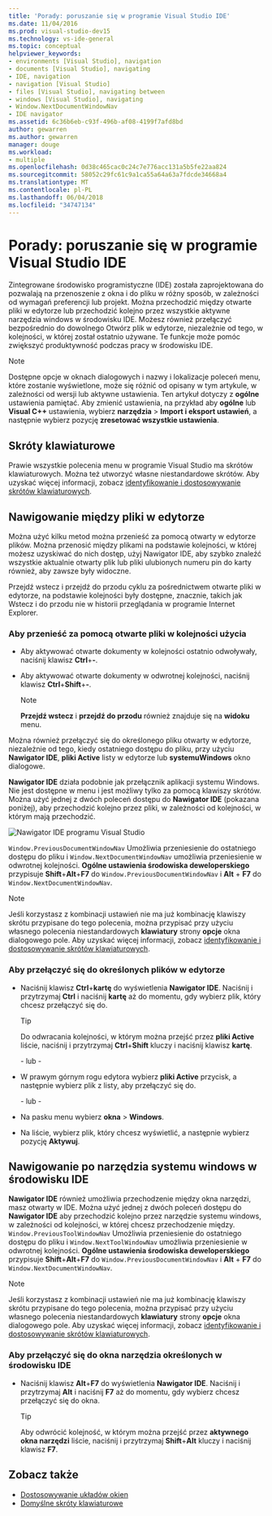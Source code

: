 ```yaml
---
title: 'Porady: poruszanie się w programie Visual Studio IDE'
ms.date: 11/04/2016
ms.prod: visual-studio-dev15
ms.technology: vs-ide-general
ms.topic: conceptual
helpviewer_keywords:
- environments [Visual Studio], navigation
- documents [Visual Studio], navigating
- IDE, navigation
- navigation [Visual Studio]
- files [Visual Studio], navigating between
- windows [Visual Studio], navigating
- Window.NextDocumentWindowNav
- IDE navigator
ms.assetid: 6c36b6eb-c93f-496b-af08-4199f7afd8bd
author: gewarren
ms.author: gewarren
manager: douge
ms.workload:
- multiple
ms.openlocfilehash: 0d38c465cac0c24c7e776acc131a5b5fe22aa824
ms.sourcegitcommit: 58052c29fc61c9a1ca55a64a63a7fdcde34668a4
ms.translationtype: MT
ms.contentlocale: pl-PL
ms.lasthandoff: 06/04/2018
ms.locfileid: "34747134"
---
```

# <a name="how-to-move-around-in-the-visual-studio-ide"></a>Porady: poruszanie się w programie Visual Studio IDE

Zintegrowane środowisko programistyczne (IDE) została zaprojektowana do pozwalają na przenoszenie z okna i do pliku w różny sposób, w zależności od wymagań preferencji lub projekt. Można przechodzić między otwarte pliki w edytorze lub przechodzić kolejno przez wszystkie aktywne narzędzia windows w środowisku IDE. Możesz również przełączyć bezpośrednio do dowolnego Otwórz plik w edytorze, niezależnie od tego, w kolejności, w której został ostatnio używane. Te funkcje może pomóc zwiększyć produktywność podczas pracy w środowisku IDE.

> [!NOTE]
> Dostępne opcje w oknach dialogowych i nazwy i lokalizacje poleceń menu, które zostanie wyświetlone, może się różnić od opisany w tym artykule, w zależności od wersji lub aktywne ustawienia. Ten artykuł dotyczy z **ogólne** ustawienia pamiętać. Aby zmienić ustawienia, na przykład aby **ogólne** lub **Visual C++** ustawienia, wybierz **narzędzia** > **Import i eksport ustawień**, a następnie wybierz pozycję **zresetować wszystkie ustawienia**.

## <a name="keyboard-shortcuts"></a>Skróty klawiaturowe

Prawie wszystkie polecenia menu w programie Visual Studio ma skrótów klawiaturowych. Można też utworzyć własne niestandardowe skrótów. Aby uzyskać więcej informacji, zobacz [identyfikowanie i dostosowywanie skrótów klawiaturowych](../ide/identifying-and-customizing-keyboard-shortcuts-in-visual-studio.md).

## <a name="navigate-among-files-in-the-editor"></a>Nawigowanie między pliki w edytorze

Można użyć kilku metod można przenieść za pomocą otwarty w edytorze plików. Można przenosić między plikami na podstawie kolejności, w której możesz uzyskiwać do nich dostęp, użyj Nawigator IDE, aby szybko znaleźć wszystkie aktualnie otwarty plik lub pliki ulubionych numeru pin do karty również, aby zawsze były widoczne.

Przejdź wstecz i przejdź do przodu cyklu za pośrednictwem otwarte pliki w edytorze, na podstawie kolejności były dostępne, znacznie, takich jak Wstecz i do przodu nie w historii przeglądania w programie Internet Explorer.

### <a name="to-move-through-open-files-in-order-of-use"></a>Aby przenieść za pomocą otwarte pliki w kolejności użycia

-   Aby aktywować otwarte dokumenty w kolejności ostatnio odwoływały, naciśnij klawisz **Ctrl**+**-**.

-   Aby aktywować otwarte dokumenty w odwrotnej kolejności, naciśnij klawisz **Ctrl**+**Shift**+**-**.

    > [!NOTE]
    > **Przejdź wstecz** i **przejdź do przodu** również znajduje się na **widoku** menu.

Można również przełączyć się do określonego pliku otwarty w edytorze, niezależnie od tego, kiedy ostatniego dostępu do pliku, przy użyciu **Nawigator IDE**, **pliki Active** listy w edytorze lub **systemuWindows** okno dialogowe.

**Nawigator IDE** działa podobnie jak przełącznik aplikacji systemu Windows. Nie jest dostępne w menu i jest możliwy tylko za pomocą klawiszy skrótów. Można użyć jednej z dwóch poleceń dostępu do **Nawigator IDE** (pokazana poniżej), aby przechodzić kolejno przez pliki, w zależności od kolejności, w którym mają przechodzić.

![Nawigator IDE programu Visual Studio](../ide/media/vs2015_ide_navigator.png)

`Window.PreviousDocumentWindowNav` Umożliwia przeniesienie do ostatniego dostępu do pliku i `Window.NextDocumentWindowNav` umożliwia przeniesienie w odwrotnej kolejności. **Ogólne ustawienia środowiska deweloperskiego** przypisuje **Shift**+**Alt**+**F7** do `Window.PreviousDocumentWindowNav` i **Alt**  + **F7** do `Window.NextDocumentWindowNav`.

> [!NOTE]
> Jeśli korzystasz z kombinacji ustawień nie ma już kombinację klawiszy skrótu przypisane do tego polecenia, można przypisać przy użyciu własnego polecenia niestandardowych **klawiatury** strony **opcje** okna dialogowego pole. Aby uzyskać więcej informacji, zobacz [identyfikowanie i dostosowywanie skrótów klawiaturowych](../ide/identifying-and-customizing-keyboard-shortcuts-in-visual-studio.md).

### <a name="to-switch-to-specific-files-in-the-editor"></a>Aby przełączyć się do określonych plików w edytorze

-   Naciśnij klawisz **Ctrl**+**kartę** do wyświetlenia **Nawigator IDE**. Naciśnij i przytrzymaj **Ctrl** i naciśnij **kartę** aż do momentu, gdy wybierz plik, który chcesz przełączyć się do.

    > [!TIP]
    > Do odwracania kolejności, w którym można przejść przez **pliki Active** liście, naciśnij i przytrzymaj **Ctrl**+**Shift** kluczy i naciśnij klawisz **kartę**.

    \- lub -

-   W prawym górnym rogu edytora wybierz **pliki Active** przycisk, a następnie wybierz plik z listy, aby przełączyć się do.

    \- lub -

-   Na pasku menu wybierz **okna** > **Windows**.

-   Na liście, wybierz plik, który chcesz wyświetlić, a następnie wybierz pozycję **Aktywuj**.

## <a name="navigate-among-tool-windows-in-the-ide"></a>Nawigowanie po narzędzia systemu windows w środowisku IDE

**Nawigator IDE** również umożliwia przechodzenie między okna narzędzi, masz otwarty w IDE. Można użyć jednej z dwóch poleceń dostępu do **Nawigator IDE** aby przechodzić kolejno przez narzędzie systemu windows, w zależności od kolejności, w której chcesz przechodzenie między. `Window.PreviousToolWindowNav` Umożliwia przeniesienie do ostatniego dostępu do pliku i `Window.NextToolWindowNav` umożliwia przeniesienie w odwrotnej kolejności. **Ogólne ustawienia środowiska deweloperskiego** przypisuje **Shift**+**Alt**+**F7** do `Window.PreviousDocumentWindowNav` i **Alt**  + **F7** do `Window.NextDocumentWindowNav`.

> [!NOTE]
> Jeśli korzystasz z kombinacji ustawień nie ma już kombinację klawiszy skrótu przypisane do tego polecenia, można przypisać przy użyciu własnego polecenia niestandardowych **klawiatury** strony **opcje** okna dialogowego pole. Aby uzyskać więcej informacji, zobacz [identyfikowanie i dostosowywanie skrótów klawiaturowych](../ide/identifying-and-customizing-keyboard-shortcuts-in-visual-studio.md).

### <a name="to-switch-to-a-specific-tool-window-in-the-ide"></a>Aby przełączyć się do okna narzędzia określonych w środowisku IDE

-   Naciśnij klawisz **Alt**+**F7** do wyświetlenia **Nawigator IDE**. Naciśnij i przytrzymaj **Alt** i naciśnij **F7** aż do momentu, gdy wybierz chcesz przełączyć się do okna.

    > [!TIP]
    > Aby odwrócić kolejność, w którym można przejść przez **aktywnego okna narzędzi** liście, naciśnij i przytrzymaj **Shift**+**Alt** kluczy i naciśnij klawisz **F7**.

## <a name="see-also"></a>Zobacz także

- [Dostosowywanie układów okien](../ide/customizing-window-layouts-in-visual-studio.md)
- [Domyślne skróty klawiaturowe](../ide/default-keyboard-shortcuts-in-visual-studio.md)